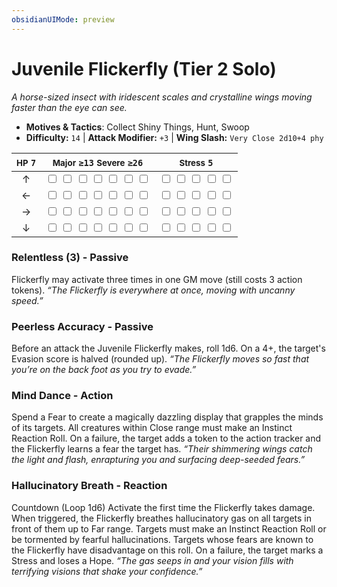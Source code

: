 ```yaml
---
obsidianUIMode: preview
---
```

# Juvenile Flickerfly (Tier 2 Solo)

*A horse-sized insect with iridescent scales and crystalline wings moving faster than the eye can see.*

- **Motives & Tactics**: Collect Shiny Things, Hunt, Swoop
- **Difficulty:** `14` | **Attack Modifier:** `+3` | **Wing Slash:** `Very Close 2d10+4 phy`

| <small>HP</small> `7` | <small>Major</small> `≥13` <small>Severe</small> `≥26` | <small>Stress</small> `5` |
|:-:|:-:|:-:|
| ↑ |  <input type="checkbox" unchecked id="488710ce"> <input type="checkbox" unchecked id="a0350cc9"> <input type="checkbox" unchecked id="578eac58"> <input type="checkbox" unchecked id="34b973a9"> <input type="checkbox" unchecked id="af49245a"> <input type="checkbox" unchecked id="d690b2b5"> <input type="checkbox" unchecked id="85001c52"> |  <input type="checkbox" unchecked id="5e0486cd"> <input type="checkbox" unchecked id="75fca34a"> <input type="checkbox" unchecked id="f830a0d6"> <input type="checkbox" unchecked id="1dddc09e"> <input type="checkbox" unchecked id="a6b1e5f4"> |
| ← |  <input type="checkbox" unchecked id="e8a47800"> <input type="checkbox" unchecked id="357e3147"> <input type="checkbox" unchecked id="c1a25b9e"> <input type="checkbox" unchecked id="c551fb23"> <input type="checkbox" unchecked id="21727876"> <input type="checkbox" unchecked id="c5ee14ca"> <input type="checkbox" unchecked id="78d21ccb"> |  <input type="checkbox" unchecked id="f330ff0f"> <input type="checkbox" unchecked id="48fef6e6"> <input type="checkbox" unchecked id="585e3529"> <input type="checkbox" unchecked id="9f57eabf"> <input type="checkbox" unchecked id="0bc7edab"> |
| → |  <input type="checkbox" unchecked id="5b023ae1"> <input type="checkbox" unchecked id="17d3bdfe"> <input type="checkbox" unchecked id="a5c5a5c9"> <input type="checkbox" unchecked id="78e55f38"> <input type="checkbox" unchecked id="e6aff38a"> <input type="checkbox" unchecked id="150f5b4b"> <input type="checkbox" unchecked id="e65d5741"> |  <input type="checkbox" unchecked id="ec24b9b3"> <input type="checkbox" unchecked id="767770ad"> <input type="checkbox" unchecked id="b37e309a"> <input type="checkbox" unchecked id="dabee8e0"> <input type="checkbox" unchecked id="9daf8d3b"> |
| ↓ |  <input type="checkbox" unchecked id="3c59de37"> <input type="checkbox" unchecked id="a20a5d06"> <input type="checkbox" unchecked id="abf6b8f0"> <input type="checkbox" unchecked id="88e63d49"> <input type="checkbox" unchecked id="aff59f2a"> <input type="checkbox" unchecked id="5f3125f0"> <input type="checkbox" unchecked id="8379276e"> |  <input type="checkbox" unchecked id="13494792"> <input type="checkbox" unchecked id="b1d16ef3"> <input type="checkbox" unchecked id="fa45424b"> <input type="checkbox" unchecked id="e7cff176"> <input type="checkbox" unchecked id="e2ca5ae9"> |

### Relentless (3) - Passive

Flickerfly may activate three times in one GM move (still costs 3 action tokens). *“The Flickerfly is everywhere at once, moving with uncanny speed.”*

### Peerless Accuracy - Passive

Before an attack the Juvenile Flickerfly makes, roll 1d6. On a 4+, the target's Evasion score is halved (rounded up). *“The Flickerfly moves so fast that you’re on the back foot as you try to evade.”*

### Mind Dance - Action

Spend a Fear to create a magically dazzling display that grapples the minds of its targets. All creatures within Close range must make an Instinct Reaction Roll. On a failure, the target adds a token to the action tracker and the Flickerfly learns a fear the target has. *“Their shimmering wings catch the light and flash, enrapturing you and surfacing deep-seeded fears.”*

### Hallucinatory Breath - Reaction

Countdown (Loop 1d6) Activate the first time the Flickerfly takes damage. When triggered, the Flickerfly breathes hallucinatory gas on all targets in front of them up to Far range. Targets must make an Instinct Reaction Roll or be tormented by fearful hallucinations. Targets whose fears are known to the Flickerfly have disadvantage on this roll. On a failure, the target marks a Stress and loses a Hope. *“The gas seeps in and your vision fills with terrifying visions that shake your confidence.”*